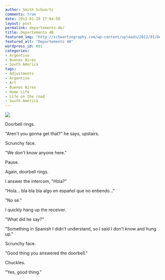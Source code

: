 ```yaml
---
author: Smith Schwartz
comments: true
date: 2012-01-20 17:04:58
layout: post
permalink: departemento-4b/
title: Departemento 4B
featured_img: "http://schwartzography.com/wp-content/uploads/2012/01/Departamento4B1.jpg"
featured_alt: "Departemento 4B"
wordpress_id: 601
categories:
- Argentina
- Buenos Aires
- South America
tags:
- Adjustments
- Argentina
- Art
- Buenos Aires
- Home Life
- Life on the road
- South America
---
```


![](http://schwartzography.com/wp-content/uploads/2012/01/IMG_6162.jpg)

Doorbell rings.  

"Aren't you gonna get that?" he says, upstairs.

Scrunchy face.

"We don't know anyone here." 

Pause.

Again, doorbell rings.

I answer the intercom, "Hola?"

"Hola... bla bla bla algo en español que no entiendo..."

"No sé." 

I quickly hang up the receiver. 

"What did he say?"

"Something in Spanish I didn't understand, so I said I don't know and hung up."

Scrunchy face.

"Good thing you answered the doorbell."

Chuckles.

"Yes, good thing."

